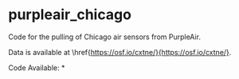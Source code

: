 # purpleair_chicago
Code for the pulling of Chicago air sensors from PurpleAir.


Data is available at \href{https://osf.io/cxtne/}{https://osf.io/cxtne/}.

Code Available:
*
